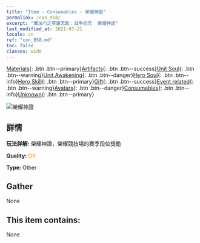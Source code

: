 ```yaml
---
title: "Item - Consumables - 榮耀神證"
permalink: /con_958/
excerpt: "魔法门之英雄无敌：战争纪元  榮耀神證"
last_modified_at: 2021-07-21
locale: cn
ref: "con_958.md"
toc: false
classes: wide
---
```

 [Materials](/ItemsCN/){: .btn .btn--primary}[Artifacts](/ItemsCN/Artifacts/){: .btn .btn--success}[Unit Soul](/ItemsCN/UnitSoul/){: .btn .btn--warning}[Unit Awakening](/ItemsCN/UnitAwakening/){: .btn .btn--danger}[Hero Soul](/ItemsCN/HeroSoul/){: .btn .btn--info}[Hero Skill](/ItemsCN/HeroSkill/){: .btn .btn--primary}[Gift](/ItemsCN/Gift/){: .btn .btn--success}[Event related](/ItemsCN/Events/){: .btn .btn--warning}[Avatars](/ItemsCN/Avatars/){: .btn .btn--danger}[Consumables](/ItemsCN/Consumables/){: .btn .btn--info}[Unknown](/ItemsCN/Unknown/){: .btn .btn--primary}

 ![榮耀神證](/images/t/i_40053.png)

## 詳情
 **玩法詳解:** 榮耀神證，榮耀競技場的賽季段位獎勵

 **Quality:** <span style="color: #FF8C00">OK</span>

 **Type:** Other

## Gather

  None

## This item contains:

  None

